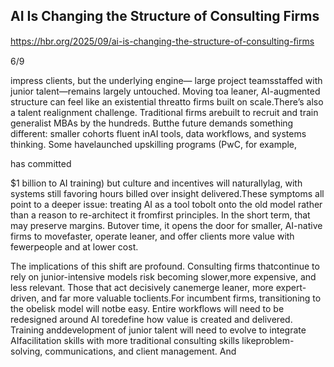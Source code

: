 ## AI Is Changing the Structure of Consulting Firms

https://hbr.org/2025/09/ai-is-changing-the-structure-of-consulting-ﬁrms

6/9

impress clients, but the underlying engine— large project teamsstaffed with junior talent—remains largely untouched. Moving toa leaner, AI-augmented structure can feel like an existential threatto firms built on scale.There’s also a talent realignment challenge. Traditional firms arebuilt to recruit and train generalist MBAs by the hundreds. Butthe future demands something different: smaller cohorts fluent inAI tools, data workflows, and systems thinking. Some havelaunched upskilling programs (PwC, for example,

has committed

$1 billion to AI training) but culture and incentives will naturallylag, with systems still favoring hours billed over insight delivered.These symptoms all point to a deeper issue: treating AI as a tool tobolt onto the old model rather than a reason to re-architect it fromfirst principles. In the short term, that may preserve margins. Butover time, it opens the door for smaller, AI-native firms to movefaster, operate leaner, and offer clients more value with fewerpeople and at lower cost.

The implications of this shift are profound. Consulting firms thatcontinue to rely on junior-intensive models risk becoming slower,more expensive, and less relevant. Those that act decisively canemerge leaner, more expert-driven, and far more valuable toclients.For incumbent firms, transitioning to the obelisk model will notbe easy. Entire workflows will need to be redesigned around AI toredefine how value is created and delivered. Training anddevelopment of junior talent will need to evolve to integrate AIfacilitation skills with more traditional consulting skills likeproblem-solving, communications, and client management. And